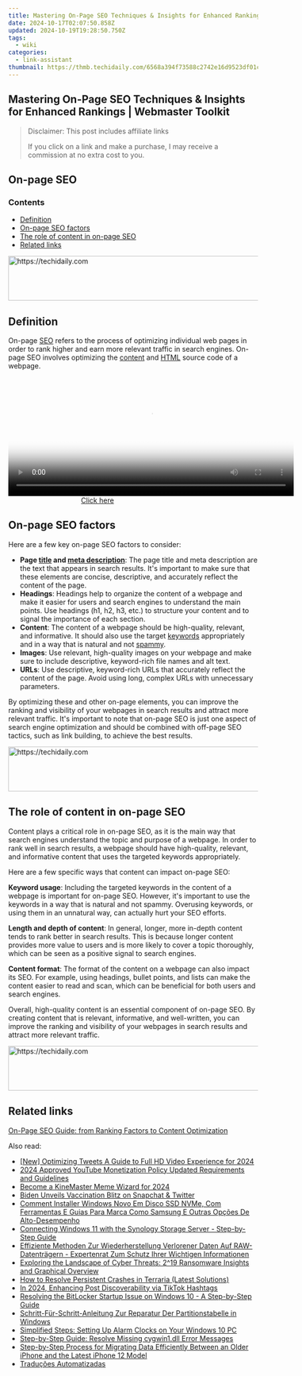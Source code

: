 ```yaml
---
title: Mastering On-Page SEO Techniques & Insights for Enhanced Rankings | Webmaster Toolkit
date: 2024-10-17T02:07:50.858Z
updated: 2024-10-19T19:28:50.750Z
tags:
  - wiki
categories:
  - link-assistant
thumbnail: https://thmb.techidaily.com/6568a394f73588c2742e16d9523df01c904b1fdda9dafd1cdce19ffb2049db40.jpg
---
```


## Mastering On-Page SEO Techniques & Insights for Enhanced Rankings | Webmaster Toolkit

>  Disclaimer: This post includes affiliate links
>
>  If you click on a link and make a purchase, I may receive a commission at no extra cost to you.
>

## On-page SEO

### Contents

* [Definition](https://tools.techidaily.com/link-assistant/products/)
* [On-page SEO factors](https://tools.techidaily.com/link-assistant/products/)
* [The role of content in on-page SEO](https://tools.techidaily.com/link-assistant/products/)
* [Related links](https://tools.techidaily.com/link-assistant/products/)

<!-- affiliate ads begin -->
<a href="https://appsumo.8odi.net/c/5597632/2075462/7443" target="_top" id="2075462">
  <img src="//a.impactradius-go.com/display-ad/7443-2075462" border="0" alt="https://techidaily.com" width="728" height="90"/>
</a>
<img height="0" width="0" src="https://appsumo.8odi.net/i/5597632/2075462/7443" style="position:absolute;visibility:hidden;" border="0" />
<!-- affiliate ads end -->

## Definition

On-page [SEO](https://tools.techidaily.com/link-assistant/products/) refers to the process of optimizing individual web pages in order to rank higher and earn more relevant traffic in search engines. On-page SEO involves optimizing the [content](https://tools.techidaily.com/link-assistant/products/) and [HTML](https://tools.techidaily.com/link-assistant/products/) source code of a webpage.

<!-- affiliate ads begin -->
<span id="1983472">
					<video width="576" height="240" style="cursor:pointer"
           poster="//a.impactradius-go.com/display-clicktoplayimage/1983472.png"
           onclick="if(!this.playClicked){this.play();this.setAttribute('controls',true);this.playClicked=true;}">
	   <source src="//a.impactradius-go.com/display-ad/22993-1983472">
	   <img src="//a.impactradius-go.com/display-clicktoplayimage/1983472.png" style="border: none; height: 100%; width: 100%; object-fit: contain">
	</video>
	<div style="width:360px;text-align:center"><a href="javascript:window.open(decodeURIComponent('https%3A%2F%2Fhomestyler.sjv.io%2Fc%2F5597632%2F1983472%2F22993'), '_blank');void(0);">Click here</a></div>
</span>
<img height="0" width="0" src="https://imp.pxf.io/i/5597632/1983472/22993" style="position:absolute;visibility:hidden;" border="0" />
<!-- affiliate ads end -->

## On-page SEO factors

Here are a few key on-page SEO factors to consider:

* **Page [title](https://tools.techidaily.com/link-assistant/products/) and [meta description](https://tools.techidaily.com/link-assistant/products/)**: The page title and meta description are the text that appears in search results. It's important to make sure that these elements are concise, descriptive, and accurately reflect the content of the page.
* **Headings**: Headings help to organize the content of a webpage and make it easier for users and search engines to understand the main points. Use headings (h1, h2, h3, etc.) to structure your content and to signal the importance of each section.
* **Content**: The content of a webpage should be high-quality, relevant, and informative. It should also use the target [keywords](https://tools.techidaily.com/link-assistant/products/) appropriately and in a way that is natural and not [spammy](https://tools.techidaily.com/link-assistant/products/).
* **Images**: Use relevant, high-quality images on your webpage and make sure to include descriptive, keyword-rich file names and alt text.
* **URLs**: Use descriptive, keyword-rich URLs that accurately reflect the content of the page. Avoid using long, complex URLs with unnecessary parameters.

By optimizing these and other on-page elements, you can improve the ranking and visibility of your webpages in search results and attract more relevant traffic. It's important to note that on-page SEO is just one aspect of search engine optimization and should be combined with off-page SEO tactics, such as link building, to achieve the best results.

<!-- affiliate ads begin -->
<a href="https://appsumo.8odi.net/c/5597632/2082535/7443" target="_top" id="2082535">
  <img src="//a.impactradius-go.com/display-ad/7443-2082535" border="0" alt="https://techidaily.com" width="728" height="90"/>
</a>
<img height="0" width="0" src="https://appsumo.8odi.net/i/5597632/2082535/7443" style="position:absolute;visibility:hidden;" border="0" />
<!-- affiliate ads end -->

## The role of content in on-page SEO

Content plays a critical role in on-page SEO, as it is the main way that search engines understand the topic and purpose of a webpage. In order to rank well in search results, a webpage should have high-quality, relevant, and informative content that uses the targeted keywords appropriately.

Here are a few specific ways that content can impact on-page SEO:

**Keyword usage**: Including the targeted keywords in the content of a webpage is important for on-page SEO. However, it's important to use the keywords in a way that is natural and not spammy. Overusing keywords, or using them in an unnatural way, can actually hurt your SEO efforts.

**Length and depth of content**: In general, longer, more in-depth content tends to rank better in search results. This is because longer content provides more value to users and is more likely to cover a topic thoroughly, which can be seen as a positive signal to search engines.

**Content format**: The format of the content on a webpage can also impact its SEO. For example, using headings, bullet points, and lists can make the content easier to read and scan, which can be beneficial for both users and search engines.

Overall, high-quality content is an essential component of on-page SEO. By creating content that is relevant, informative, and well-written, you can improve the ranking and visibility of your webpages in search results and attract more relevant traffic.

<!-- affiliate ads begin -->
<a href="https://appsumo.8odi.net/c/5597632/2044582/7443" target="_top" id="2044582">
  <img src="//a.impactradius-go.com/display-ad/7443-2044582" border="0" alt="https://techidaily.com" width="728" height="90"/>
</a>
<img height="0" width="0" src="https://appsumo.8odi.net/i/5597632/2044582/7443" style="position:absolute;visibility:hidden;" border="0" />
<!-- affiliate ads end -->

## Related links

[On-Page SEO Guide: from Ranking Factors to Content Optimization](https://tools.techidaily.com/link-assistant/products/)

<ins class="adsbygoogle"
     style="display:block"
     data-ad-format="autorelaxed"
     data-ad-client="ca-pub-7571918770474297"
     data-ad-slot="1223367746"></ins>

<ins class="adsbygoogle"
     style="display:block"
     data-ad-client="ca-pub-7571918770474297"
     data-ad-slot="8358498916"
     data-ad-format="auto"
     data-full-width-responsive="true"></ins>

<span class="atpl-alsoreadstyle">Also read:</span>
<div><ul>
<li><a href="https://twitter-videos.techidaily.com/new-optimizing-tweets-a-guide-to-full-hd-video-experience-for-2024/"><u>[New] Optimizing Tweets A Guide to Full HD Video Experience for 2024</u></a></li>
<li><a href="https://facebook-record-videos.techidaily.com/2024-approved-youtube-monetization-policy-updated-requirements-and-guidelines/"><u>2024 Approved YouTube Monetization Policy Updated Requirements and Guidelines</u></a></li>
<li><a href="https://extra-hints.techidaily.com/become-a-kinemaster-meme-wizard-for-2024/"><u>Become a KineMaster Meme Wizard for 2024</u></a></li>
<li><a href="https://facebook.techidaily.com/biden-unveils-vaccination-blitz-on-snapchat-and-twitter/"><u>Biden Unveils Vaccination Blitz on Snapchat & Twitter</u></a></li>
<li><a href="https://win-docs.techidaily.com/comment-installer-windows-novo-em-disco-ssd-nvme-com-ferramentas-e-guias-para-marca-como-samsung-e-outras-opcoes-de-alto-desempenho/"><u>Comment Installer Windows Novo Em Disco SSD NVMe, Com Ferramentas E Guias Para Marca Como Samsung E Outras Opções De Alto-Desempenho</u></a></li>
<li><a href="https://win-docs.techidaily.com/connecting-windows-11-with-the-synology-storage-server-step-by-step-guide/"><u>Connecting Windows 11 with the Synology Storage Server - Step-by-Step Guide</u></a></li>
<li><a href="https://win-docs.techidaily.com/effiziente-methoden-zur-wiederherstellung-verlorener-daten-auf-raw-datentragern-expertenrat-zum-schutz-ihrer-wichtigen-informationen/"><u>Effiziente Methoden Zur Wiederherstellung Verlorener Daten Auf RAW-Datenträgern - Expertenrat Zum Schutz Ihrer Wichtigen Informationen</u></a></li>
<li><a href="https://win-docs.techidaily.com/exploring-the-landscape-of-cyber-threats-219-ransomware-insights-and-graphical-overview/"><u>Exploring the Landscape of Cyber Threats: 2^19 Ransomware Insights and Graphical Overview</u></a></li>
<li><a href="https://unlock-android.techidaily.com/how-to-resolve-persistent-crashes-in-terraria-latest-solutions/"><u>How to Resolve Persistent Crashes in Terraria (Latest Solutions)</u></a></li>
<li><a href="https://tiktok-videos.techidaily.com/in-2024-enhancing-post-discoverability-via-tiktok-hashtags/"><u>In 2024, Enhancing Post Discoverability via TikTok Hashtags</u></a></li>
<li><a href="https://win-docs.techidaily.com/resolving-the-bitlocker-startup-issue-on-windows-10-a-step-by-step-guide/"><u>Resolving the BitLocker Startup Issue on Windows 10 - A Step-by-Step Guide</u></a></li>
<li><a href="https://win-docs.techidaily.com/schritt-fur-schritt-anleitung-zur-reparatur-der-partitionstabelle-in-windows/"><u>Schritt-Für-Schritt-Anleitung Zur Reparatur Der Partitionstabelle in Windows</u></a></li>
<li><a href="https://technical-tips.techidaily.com/simplified-steps-setting-up-alarm-clocks-on-your-windows-10-pc/"><u>Simplified Steps: Setting Up Alarm Clocks on Your Windows 10 PC</u></a></li>
<li><a href="https://tech-recovery.techidaily.com/step-by-step-guide-resolve-missing-cygwin1dll-error-messages/"><u>Step-by-Step Guide: Resolve Missing cygwin1.dll Error Messages</u></a></li>
<li><a href="https://win-superb.techidaily.com/step-by-step-process-for-migrating-data-efficiently-between-an-older-iphone-and-the-latest-iphone-12-model/"><u>Step-by-Step Process for Migrating Data Efficiently Between an Older iPhone and the Latest iPhone 12 Model</u></a></li>
<li><a href="https://win-docs.techidaily.com/traducoes-automatizadas/"><u>Traduções Automatizadas</u></a></li>
</ul></div>

